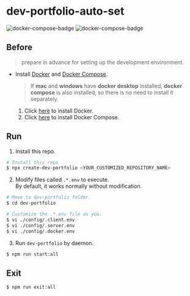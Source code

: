 # dev-portfolio-auto-set

![docker-compose-badge](https://img.shields.io/badge/Docker_Compose-red)
![docker-compose-badge](https://img.shields.io/badge/TypeScript-blue)

## Before

> prepare in advance for setting up the development environment.

- Install [Docker](https://docs.docker.com/get-docker/) and [Docker Compose](https://docs.docker.com/compose/install/).
  > If **mac** and **windows** have **docker desktop** installed, **docker compose** is also installed, so there is no need to install it separately.
  1.  Click [here](https://docs.docker.com/get-docker/) to install Docker.
  2.  Click [here](https://docs.docker.com/compose/install/) to install Docker Compose.

## Run

1. Install this repo.

```bash
# Install this repo
$ npx create-dev-portfolio <YOUR_CUSTOMIZED_REPOSITORY_NAME>
```

2. Modify files called ```.*.env``` to execute.  
By default, it works normally without modification.

```bash
# Move to dev-portfolio folder.
$ cd dev-portfolio

# Customize the .*.env file as you.
$ vi ./config/.client.env
$ vi ./config/.server.env
$ vi ./config/.docker.env
```

3. Run ```dev-portfolio``` by daemon.

```bash
$ npm run start:all
```

## Exit

```bash
$ npm run exit:all
```
